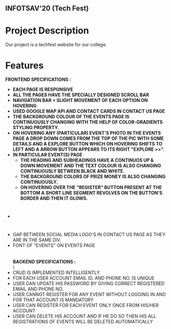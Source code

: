 ## INFOTSAV'20 (Tech Fest)
# Project Description

Our project is a techfest website for our college.

# Features
**FRONTEND SPECIFICATIONS :**

* **EACH PAGE IS RESPONSIVE**
* **ALL THE PAGES HAVE THE SPECIALLY DESIGNED SCROLL BAR**
* **NAVIGATION BAR + SLIGHT MOVEMENT OF EACH OPTION ON HOVERING**
* **USED GOOGLE MAP API AND CONTACT CARDS IN CONTACT US PAGE**
* **THE BACKGROUND COLOUR OF THE EVENTS PAGE IS CONTINUOUSLY CHANGING WITH THE HELP OF COLOR-GRADIENTS STYLING PROPERTY.**
* **ON HOVERING ANY (PARTICULAR) EVENT'S PHOTO IN THE EVENTS PAGE A DROP DOWN COMES FROM THE TOP OF THE PIC WITH SOME DETAILS AND A EXPLORE BUTTON WHICH ON HOVERING SHIFTS TO LEFT AND A ARROW BUTTON APPEARS TO ITS RIGHT "EXPLORE >>".**
* **IN PARTICULAR EVENT(S) PAGE** 
    * **THE HEADING AND SUBHEADINGS HAVE A CONTINUOS UP & DOWN MOVEMENT AND THE TEXT COLOUR IS ALSO CHANGING CONTINUOUSLY BETWEEN BLACK AND WHITE.**
    * **THE BACKGROUND COLORS OF PRIZE MONEY IS ALSO CHANGING CONTINUOUSLY.**
    * **ON HOVERING OVER THE "REGISTER" BUTTON PRESENT AT THE BOTTOM A SHORT LINE SEGMENT REVOLVES ON THE BUTTON'S BORDER AND THEN IT GLOWS.**
* # 
* GAP BETWEEN SOCIAL MEDIA LOGO'S IN CONTACT US PAGE AS THEY ARE IN THE SAME DIV.
* FONT OF "EVENTS" ON EVENTS PAGE
\
\
\
**BACKEND SPECIFICATIONS :**\
\
* CRUD IS IMPLEMENTED INTELLIGENTLY
* FOR EACH USER ACCOUNT EMAIL ID. AND PHONE NO. IS UNIQUE
* USER CAN UPDATE HIS PASSWORD BY GIVING CORRECT REGISTERED EMAIL AND PHONE NO.
* USER CANNOT REGISTER FOR ANY EVENT WITHOUT LOGGING IN AND FOR THAT ACCOUNT IS MANDATORY
* USER CAN REGISTER FOR EACH EVENT ONLY ONCE FROM HIS/HER ACCOUNT
* USER CAN DELETE HIS ACCOUNT AND IF HE DO SO THEN HIS ALL REGISTRATIONS OF EVENTS WILL BE DELETED AUTOMATICALLY
